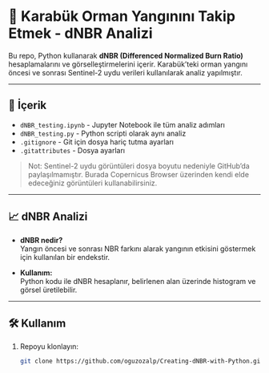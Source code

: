 # 🌲 Karabük Orman Yangınını Takip Etmek - dNBR Analizi

Bu repo, Python kullanarak **dNBR (Differenced Normalized Burn Ratio)** hesaplamalarını ve görselleştirmelerini içerir. Karabük’teki orman yangını öncesi ve sonrası Sentinel-2 uydu verileri kullanılarak analiz yapılmıştır.

---

## 📂 İçerik

- `dNBR_testing.ipynb` - Jupyter Notebook ile tüm analiz adımları  
- `dNBR_testing.py` - Python scripti olarak aynı analiz  
- `.gitignore` - Git için dosya hariç tutma ayarları  
- `.gitattributes` - Dosya ayarları  

> Not: Sentinel-2 uydu görüntüleri dosya boyutu nedeniyle GitHub’da paylaşılmamıştır. Burada Copernicus Browser üzerinden kendi elde edeceğiniz görüntüleri kullanabilirsiniz.

---

## 📈 dNBR Analizi

- **dNBR nedir?**  
  Yangın öncesi ve sonrası NBR farkını alarak yangının etkisini göstermek için kullanılan bir endekstir.  

- **Kullanım:**  
  Python kodu ile dNBR hesaplanır, belirlenen alan üzerinde histogram ve görsel üretilebilir.  

  

---

## 🛠️ Kullanım

1. Repoyu klonlayın:  
   ```bash
   git clone https://github.com/oguzozalp/Creating-dNBR-with-Python.git
